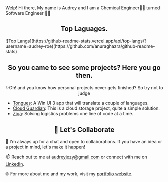 ### 
Welp! Hi there,
My name is Audrey and I am a Chemical Engineer👩‍🔬 turned Software Engineer 👩‍💻

<h2 align="center">Top Laguages.</h2>
![Top Langs](https://github-readme-stats.vercel.app/api/top-langs/?username=audrey-roe)(https://github.com/anuraghazra/github-readme-stats)
<!--![Audrey's GitHub stats](https://github-readme-stats.vercel.app/api?username=audrey-roe&show_icons=true&theme=radical)-->
<h2 align="center">So you came to see some projects? Here you go then.</h2>

<p align="center">
  ✨Oh! and you know how personal projects never gets finished? So try not to judge
</p>

- [Tongues](https://github.com/audrey-roe/Tongue): A Win UI 3 app that will translate a couple of languages.
- [Cloud Guardian](https://github.com/audrey-roe/cloud-test): This is a cloud storage project, quite a simple solution.
- [Ziga](https://github.com/audrey-roe/ziga-mobile/tree/master): Solving logistics problems one line of code at a time.

<h2 align="center">🚀 Let's Collaborate</h2>

💬 I'm always up for a chat and open to collaborations. If you have an idea or a project in mind, let's make it happen!

📫 Reach out to me at audreyjezy@gmail.com or connect with me on [LinkedIn](https://www.linkedin.com/in/ogonna-ezeonyedika-7b8686175).

🌐 For more about me and my work, visit my [portfolio website](https://audrey-roe.github.io/my-portfolio/).


